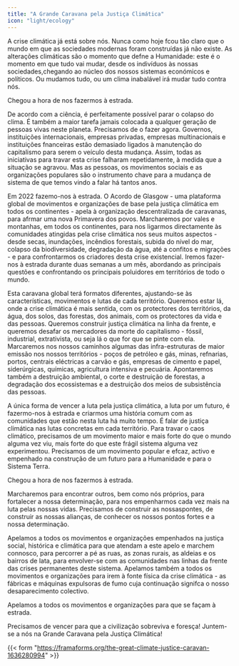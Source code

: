 ```yaml
---
title: "A Grande Caravana pela Justiça Climática"
icon: "light/ecology"
---
```


A crise climática já está sobre nós. Nunca como hoje fcou tão claro que o mundo em que as sociedades modernas foram construídas já não existe. As alterações climáticas são o momento que defne a Humanidade: este é o momento em que tudo vai mudar, desde os indivíduos às nossas sociedades,chegando ao núcleo dos nossos sistemas económicos e políticos. Ou mudamos tudo, ou um clima inabalável irá mudar tudo contra nós.  

Chegou a hora de nos fazermos à estrada.  

De acordo com a ciência, é perfeitamente possível parar o colapso do clima. É também a maior tarefa jamais colocada a qualquer geração de pessoas vivas neste planeta. Precisamos de o fazer agora. Governos, instituições internacionais, empresas privadas, empresas multinacionais e instituições fnanceiras estão demasiado ligados à manutenção do capitalismo para serem o veículo desta mudança. Assim, todas as iniciativas para travar esta crise falharam repetidamente, à medida que a situação se agravou. Mas as pessoas, os movimentos sociais e as organizações populares são o instrumento chave para a mudança de sistema de que temos vindo a falar há tantos anos.  

Em 2022 fazemo-nos à estrada. O Acordo de Glasgow - uma plataforma global de movimentos e organizações de base pela justiça climática em todos os continentes - apela à organização descentralizada de caravanas, para afrmar uma nova Primavera dos povos. Marcharemos por vales e montanhas, em todos os continentes, para nos ligarmos directamente às comunidades atingidas pela crise climática nos seus muitos aspectos - desde secas, inundações, incêndios forestais, subida do nível do mar, colapso da biodiversidade, degradação da água, até a confitos e migrações - e para confrontarmos os criadores desta crise existencial. Iremos fazer-nos à estrada durante duas semanas a um mês, abordando as principais questões e confrontando os principais poluidores em territórios de todo o mundo.  

Esta caravana global terá formatos diferentes, ajustando-se às características, movimentos e lutas de cada território. Queremos estar lá, onde a crise climática é mais sentida, com os protectores dos territórios, da água, dos solos, das forestas, dos animais, com os protectores da vida e das pessoas. Queremos construir justiça climática na linha da frente, e queremos desafar os mercadores da morte do capitalismo - fóssil, industrial, extrativista, ou seja lá o que for que se pinte com ela. Marcaremos nos nossos caminhos algumas das infra-estruturas de maior emissão nos nossos territórios - poços de petróleo e gás, minas, refnarias, portos, centrais eléctricas a carvão e gás, empresas de cimento e papel, siderúrgicas, químicas, agricultura intensiva e pecuária. Apontaremos também a destruição ambiental, o corte e destruição de forestas, a degradação dos ecossistemas e a destruição dos meios de subsistência das pessoas.  

A única forma de vencer a luta pela justiça climática, a luta por um futuro, é fazermo-nos à estrada e criarmos uma história comum com as comunidades que estão nesta luta há muito tempo. É falar de justiça climática nas lutas concretas em cada território. Para travar o caos climático, precisamos de um movimento maior e mais forte do que o mundo alguma vez viu, mais forte do que este frágil sistema alguma vez experimentou. Precisamos de um movimento popular e efcaz, activo e empenhado na construção de um futuro para a Humanidade e para o Sistema Terra.  

Chegou a hora de nos fazermos à estrada.  

Marcharemos para encontrar outros, bem como nós próprios, para fortalecer a nossa determinação, para nos empenharmos cada vez mais na luta pelas nossas vidas. Precisamos de construir as nossaspontes, de construir as nossas alianças, de conhecer os nossos pontos fortes e a nossa determinação.  

Apelamos a todos os movimentos e organizações empenhados na justiça social, histórica e climática para que atendam a este apelo e marchem connosco, para percorrer a pé as ruas, as zonas rurais, as aldeias e os bairros de lata, para envolver-se com as comunidades nas linhas da frente das crises permanentes deste sistema. Apelamos também a todos os movimentos e organizações para irem à fonte física da crise climática - as fábricas e máquinas expulsoras de fumo cuja continuação signifca o nosso desaparecimento colectivo.  

Apelamos a todos os movimentos e organizações para que se façam à estrada.  

Precisamos de vencer para que a civilização sobreviva e foresça! Juntem-se a nós na Grande Caravana pela Justiça Climática!  

{{< form "https://framaforms.org/the-great-climate-justice-caravan-1636280994" >}}